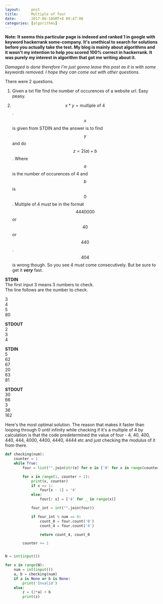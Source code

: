 ```yaml
---
layout:     post
title:      Multiple of four
date:       2017-06-10GMT+8 09:47:00
categories: [algorithms]
---
```

**Note: It seems this particular page is indexed and ranked 1 in google with keyword hackerrank some-company. It's unethical to search for solutions before you actually take the test. My blog is mainly about algorithms and it wasn't my intention to help you scored 100% correct in hackerrank. It was purely my interest in algorithm that got me writing about it.** 

*Damaged is done therefore I'm just gonna leave this post as it is with some keywords removed. I hope they can come out with other questions.*


There were 2 questions. 

1. Given a txt file find the number of occurences of a website url. Easy peasy.

2. $$x*y=\text{multiple of 4}$$. $$x$$ is given from STDIN and the answer is to find $$y$$ and do $$z = 2(a) + b$$. Where $$a$$ is the number of occurences of 4 and $$b$$ is $$0$$. Multiple of 4 must be in the format $$4440000$$ or $$40$$ or $$440$$. $$404$$ is wrong though. So you see 4 must come consecutively. But be sure to get it ***very*** fast.

**STDIN**<br>
The first input 3 means 3 numbers to check.<br>
The line follows are the number to check.<br>

3<br>
4<br>
5<br>
80<br>

**STDOUT**<br>
2<br>
3<br>
4<br>


**STDIN**<br>
5<br>
62<br>
67<br>
20<br>
63<br>
81<br>

**STDOUT**<br>
30<br>
66<br>
3<br>
36<br>
162<br>


Here's the most optimal solution.
The reason that makes it faster than looping through 0 until infinity while checking if it's a multiple of 4 by calculation is that the code predetermined the value of four - 4, 40, 400, 440, 444, 4000, 4400, 4440, 4444 etc and just checking the modulus of it from there. 


```python
def checking(num):
    counter = 1
    while True:
        four = list("".join(str(e) for e in ['0' for x in range(counter)]))

        for x in range(1, counter + 1):
            print(x, counter)
            if x == 1:
                four[x - 1] = '4'
            else:
                four[: x] = ['4' for _ in range(x)]

            four_int = int("".join(four))

            if four_int % num == 0:
                count_0 = four.count('0')
                count_4 = four.count('4')

                return count_4, count_0

        counter += 1


N = int(input())

for x in range(N):
    num = int(input())
    a, b = checking(num)
    if a is None or b is None:
        print('Invalid')
    else:
        z = (2*a) + b
        print(z)
```

